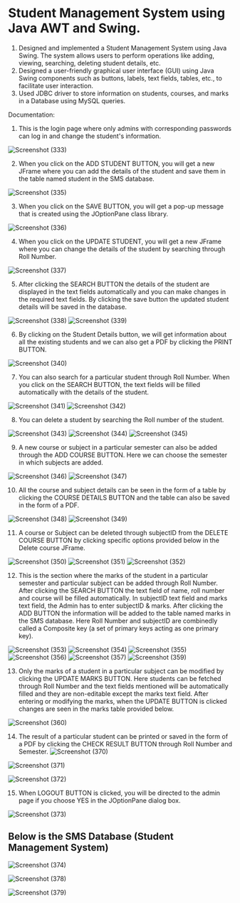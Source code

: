 
# Student Management System using Java AWT and Swing.
1. Designed and implemented a Student Management System using Java Swing. The system allows users to perform operations like adding, viewing, searching, deleting student details, etc.
2. Designed a user-friendly graphical user interface (GUI) using Java Swing components such as buttons, labels, text fields, tables, etc., to facilitate user interaction.
3. Used JDBC driver to store information on students, courses, and marks in a Database using MySQL queries.

Documentation:
1. This is the login page where only admins with corresponding passwords can log in and change the student's information.
   
![Screenshot (333)](https://github.com/GurujuAkhila/Student-Management-System/assets/125969582/4d071e8f-9b36-41e7-92b6-f765670dab05)

2. When you click on the ADD STUDENT BUTTON, you will get a new JFrame where you can add the details of the student and save them in the table named student in the SMS database.
   
![Screenshot (335)](https://github.com/GurujuAkhila/Student-Management-System/assets/125969582/b030390d-6563-43fe-b051-3c7f42d7553a)

3. When you click on the SAVE BUTTON, you will get a pop-up message that is created using the JOptionPane class library.
   
![Screenshot (336)](https://github.com/GurujuAkhila/Student-Management-System/assets/125969582/929cd3f1-c935-4d8a-bbc5-f58a8c522139)

4. When you click on the UPDATE STUDENT, you will get a new JFrame where you can change the details of the student by searching through Roll Number.
   
![Screenshot (337)](https://github.com/GurujuAkhila/Student-Management-System/assets/125969582/8e4d6a69-2b18-42bf-8ef9-02226a06e333)

5. After clicking the SEARCH BUTTON the details of the student are displayed in the text fields automatically and you can make changes in the required text fields. By clicking the save button the updated student details will be saved in the database.
   
![Screenshot (338)](https://github.com/GurujuAkhila/Student-Management-System/assets/125969582/0ae4296d-28dc-4241-b8d7-749007167e03)
![Screenshot (339)](https://github.com/GurujuAkhila/Student-Management-System/assets/125969582/e08e513c-cac3-4a6d-a5da-ee553a812a49)

6. By clicking on the Student Details button, we will get information about all the existing students and we can also get a PDF by clicking the PRINT BUTTON.
    
![Screenshot (340)](https://github.com/GurujuAkhila/Student-Management-System/assets/125969582/03377448-719a-4365-84f0-e4cb766a578d)

7. You can also search for a particular student through Roll Number. When you click on the SEARCH BUTTON, the text fields will  be filled automatically with the details of the student.
    
![Screenshot (341)](https://github.com/GurujuAkhila/Student-Management-System/assets/125969582/d89568dd-86a0-4080-85e9-043cfb505ce6)
![Screenshot (342)](https://github.com/GurujuAkhila/Student-Management-System/assets/125969582/bc25af16-5f8e-4fc2-aa50-d1b6c669c164)

8. You can delete a student by searching the Roll number of the student.
    
![Screenshot (343)](https://github.com/GurujuAkhila/Student-Management-System/assets/125969582/0b253844-b00b-46c3-8081-f432ef79e561)
![Screenshot (344)](https://github.com/GurujuAkhila/Student-Management-System/assets/125969582/f1fa620a-a6d8-49b9-9ef8-d60a8a62a852)
![Screenshot (345)](https://github.com/GurujuAkhila/Student-Management-System/assets/125969582/66f09d0b-9a84-4c1a-b238-9ab99e2cda45)

9. A new course or subject in a particular semester can also be added through the ADD COURSE BUTTON. Here we can choose the semester in which subjects are added.
    
![Screenshot (346)](https://github.com/GurujuAkhila/Student-Management-System/assets/125969582/27e262fd-ef74-4a07-8be3-d1f14e182999)
![Screenshot (347)](https://github.com/GurujuAkhila/Student-Management-System/assets/125969582/09526dbd-0a76-4cce-b801-2bed702591f7)

10. All the course and subject details can be seen in the form of a table by clicking the COURSE DETAILS BUTTON and the table can also be saved in the form of a PDF.
    
![Screenshot (348)](https://github.com/GurujuAkhila/Student-Management-System/assets/125969582/98d267e3-8dac-404b-bbd7-ec716471d05b)
![Screenshot (349)](https://github.com/GurujuAkhila/Student-Management-System/assets/125969582/c87ffd5c-628a-4fe2-8bd7-3304b456fb89)

11. A course or Subject can be deleted through subjectID from the DELETE COURSE BUTTON by clicking specific options provided below in the Delete course JFrame.
    
![Screenshot (350)](https://github.com/GurujuAkhila/Student-Management-System/assets/125969582/8b73f6b5-15d9-4e01-bec2-d488884f178a)
![Screenshot (351)](https://github.com/GurujuAkhila/Student-Management-System/assets/125969582/63852008-b35f-40b3-bea8-6489f28ebf4c)
![Screenshot (352)](https://github.com/GurujuAkhila/Student-Management-System/assets/125969582/c50af73a-c62d-48d2-a55d-387364143231)

12. This is the section where the marks of the student in a particular semester and particular subject can be added through Roll Number. After clicking the SEARCH BUTTON the text field of name, roll number and course will be filled automatically. In subjectID text field and marks text field, the Admin has to enter subjectID & marks. After clicking the ADD BUTTON the information will be added to the table named marks in the SMS database. Here Roll Number and subjectID are combinedly called a Composite key (a set of primary keys acting as one primary key).
    
![Screenshot (353)](https://github.com/GurujuAkhila/Student-Management-System/assets/125969582/494ad103-2da4-4834-b7a5-aaa5b55c86ca)
![Screenshot (354)](https://github.com/GurujuAkhila/Student-Management-System/assets/125969582/b795923c-1c57-4311-9bfa-79e1e1d24481)
![Screenshot (355)](https://github.com/GurujuAkhila/Student-Management-System/assets/125969582/f769a27d-fd57-438d-bb8f-6a7d79469982)
![Screenshot (356)](https://github.com/GurujuAkhila/Student-Management-System/assets/125969582/94ba1b15-7b0c-4c5d-ba90-96de623844bd)
![Screenshot (357)](https://github.com/GurujuAkhila/Student-Management-System/assets/125969582/97d02117-7d42-4c0c-80b9-db37d846a780)
![Screenshot (359)](https://github.com/GurujuAkhila/Student-Management-System/assets/125969582/c2912a3f-ddcd-4294-9de7-1024fed39e3d)

13. Only the marks of a student in a particular subject can be modified by clicking the UPDATE MARKS BUTTON. Here students can be fetched through Roll Number and the text fields mentioned will be automatically filled and they are non-editable except the marks text field. After entering or modifying the marks, when the UPDATE BUTTON is clicked changes are seen in the marks table provided below.
    
![Screenshot (360)](https://github.com/GurujuAkhila/Student-Management-System/assets/125969582/9c7d66a2-49f9-4a9e-a6d4-5ce666984ebe)

14. The result of a particular student can be printed or saved in the form of a PDF by clicking the CHECK RESULT BUTTON through Roll Number and Semester.
![Screenshot (370)](https://github.com/GurujuAkhila/Student-Management-System/assets/125969582/427d80fd-29ef-4021-9fdb-e96e9d860e38)

![Screenshot (371)](https://github.com/GurujuAkhila/Student-Management-System/assets/125969582/73aa78ce-f701-42c4-9a66-6f2f335a9e88)

![Screenshot (372)](https://github.com/GurujuAkhila/Student-Management-System/assets/125969582/b940e8fe-136c-48eb-8279-e1277941fe2b)

15. When LOGOUT BUTTON is clicked, you will be directed to the admin page if you choose YES in the JOptionPane dialog box.

![Screenshot (373)](https://github.com/GurujuAkhila/Student-Management-System/assets/125969582/d44d6561-14f9-4134-b30a-071f9c8499e8)

## Below is the SMS Database (Student Management System)

![Screenshot (374)](https://github.com/GurujuAkhila/Student-Management-System/assets/125969582/55130f8a-a33e-4cc3-b0ca-e23622bb4308)

![Screenshot (378)](https://github.com/GurujuAkhila/Student-Management-System/assets/125969582/1b077e36-aaab-4227-916b-7e7990320920)

![Screenshot (379)](https://github.com/GurujuAkhila/Student-Management-System/assets/125969582/8cc85015-64a6-402e-abcc-1b16b8f3c70f)







